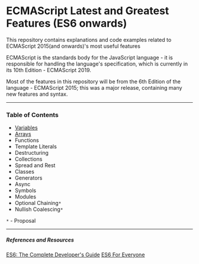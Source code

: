 # ECMAScript Latest and Greatest Features (ES6 onwards)

This repository contains explanations and code examples related to ECMAScript 2015(and onwards)'s most useful features

ECMAScript is the standards body for the JavaScript language - it is responsible for handling the language's specification, which is currently in its 10th Edition - ECMAScript 2019.

Most of the features in this repository will be from the 6th Edition of the language - ECMAScript 2015; this was a major release, containing many new features and syntax.

---

### Table of Contents 

- [Variables](src/variables)
- [Arrays](./arrays)
- Functions
- Template Literals
- Destructuring
- Collections
- Spread and Rest
- Classes
- Generators
- Async
- Symbols
- Modules
- Optional Chaining`*`
- Nullish Coalescing`*`

`*` - Proposal

---

##### References and Resources

[ES6: The Complete Developer's Guide](https://www.udemy.com/javascript-es6-tutorial/)
[ES6 For Everyone](https://es6.io/)

